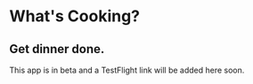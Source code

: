 # What's Cooking?
## Get dinner done.

This app is in beta and a TestFlight link will be added here soon.

